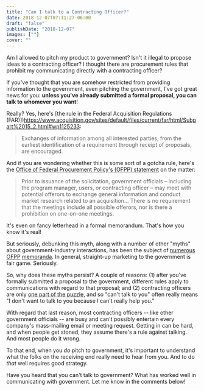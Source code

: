 ```yaml
---
title: "Can I talk to a Contracting Officer?"
date: 2018-12-07T07:11:27-06:00
draft: "false"
publishDate: "2018-12-07"
images: [""]
cover: ""
---
```


Am I allowed to pitch my product to government? Isn't it illegal to propose ideas to a contracting officer? I thought there are procurement rules that prohibit my communicating directly with a contracting officer?

If you've thought that you are somehow restricted from providing information to the government, even pitching the government, I've got great news for you: **unless you've already submitted a formal proposal, you can talk to whomever you want**!

Really? Yes, here's [the rule in the Federal Acquisition Regulations (FAR)])https://www.acquisition.gov/sites/default/files/current/far/html/Subpart%2015_2.html#wp1125233:

> Exchanges of information among all interested parties, from the earliest identification of a requirement through receipt of proposals, are encouraged.

And if you are wondering whether this is some sort of a gotcha rule, here's the [Office of Federal Procurement Policy's (OFPP) statement](https://obamawhitehouse.archives.gov/sites/default/files/omb/procurement/memo/Myth-Busting.pdf) on the matter:

> Prior to issuance of the solicitation, government officials – including the program manager, users, or contracting officer – may meet with potential offerors to exchange general information and conduct market research related to an acquisition... There is no requirement that the meetings include all possible offerors, nor is there a prohibition on one-on-one meetings.

It's even on fancy letterhead in a formal memorandum. That's how you know it's real!

But seriously, debunking this myth, along with a number of other "myths" about government-industry interactions, has been the subject of [numerous](https://obamawhitehouse.archives.gov/sites/default/files/omb/procurement/memo/Myth-Busting.pdf) [OFPP](https://obamawhitehouse.archives.gov/sites/default/files/omb/procurement/memo/myth-busting-2-addressing-misconceptions-and-further-improving-communication-during-the-acquisition-process.pdf) [memoranda](https://obamawhitehouse.archives.gov/sites/default/files/omb/procurement/memo/myth-busting_3_further_improving_industry_communications_with_effectiv....pdf). In general, straight-up marketing to the government is fair game. Seriously.

So, why does these myths persist? A couple of reasons: (1) after you've formally submitted a proposal to the government, different rules apply to communications with regard to that proposal; and (2) contracting officers are only [one part of the puzzle](/blog/separation-of-product-powers/), and so "can't talk to you" often really means "I don't want to talk to you because I can't really help you."

With regard that last reason, most contracting officers -- like other government officials -- are busy and can't possibly entertain every company's mass-mailing email or meeting request. Getting in can be hard, and when people get stoned, they assume there's a rule against talking. And most people do it wrong.

To that end, when you _do_ pitch to government, it's important to understand what the folks on the receiving end really need to hear from you. And to do _that_ well requires good strategy.

Have you heard that you can't talk to government? What has worked well in communicating with government. Let me know in the comments below!
